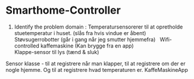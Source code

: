 # Smarthome-Controller
1. Identify the problem domain  :
Temperatursensorerer til at opretholde stuetemperatur i huset. (slås fra hvis vindue er åbent)  
Støvsugerrobotter (går i gang når jeg smutter hjemmefra)  
Wifi-controlled kaffemaskine (Kan brygge fra en app)  
Klappe-sensor til lys (tænd & sluk)   

Sensor klasse - til at registrere når man klapper, til at registrere om der er nogle hjemme. 
Og til at registrere hvad temperaturen er.
KaffeMaskineApp
